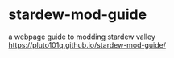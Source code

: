# stardew-mod-guide
a webpage guide to modding stardew valley
https://pluto101q.github.io/stardew-mod-guide/
